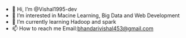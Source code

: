- 👋 Hi, I’m @Vishal1995-dev
- 👀 I’m interested in Macine Learning, Big Data and Web Development 
- 🌱 I’m currently learning Hadoop and spark
- 📫 How to reach me Email:bhandarivishal453@gmail.com

<!---
Vishal1995-dev/Vishal1995-dev is a ✨ special ✨ repository because its `README.md` (this file) appears on your GitHub profile.
You can click the Preview link to take a look at your changes.
--->
